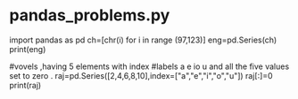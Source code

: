 # pandas_problems.py
import pandas as pd
ch=[chr(i) for i in range (97,123)]
eng=pd.Series(ch)
print(eng)


#vovels ,having 5 elements with index 
#labels a e io u  and all the five values set to zero  .
raj=pd.Series([2,4,6,8,10],index=["a","e","i","o","u"])
raj[:]=0
print(raj)
